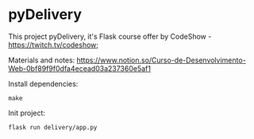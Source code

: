 # pyDelivery

This project pyDelivery, it's Flask course offer by CodeShow - https://twitch.tv/codeshow;

Materials and notes: https://www.notion.so/Curso-de-Desenvolvimento-Web-0bf89f9f0dfa4ecead03a237360e5af1


Install dependencies:

    make
    
Init project:

    flask run delivery/app.py
